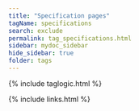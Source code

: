 ```yaml
---
title: "Specification pages"
tagName: specifications
search: exclude
permalink: tag_specifications.html
sidebar: mydoc_sidebar
hide_sidebar: true
folder: tags
---
```


{% include taglogic.html %}

{% include links.html %}
